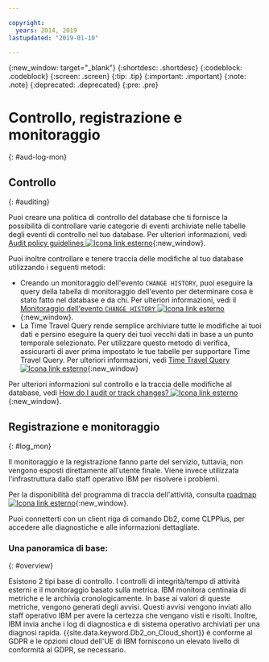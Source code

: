 ```yaml
---

copyright:
  years: 2014, 2019
lastupdated: "2019-01-10"

---
```


<!-- Attribute definitions --> 
{:new_window: target="_blank"}
{:shortdesc: .shortdesc}
{:codeblock: .codeblock}
{:screen: .screen}
{:tip: .tip}
{:important: .important}
{:note: .note}
{:deprecated: .deprecated}
{:pre: .pre}

# Controllo, registrazione e monitoraggio
{: #aud-log-mon}

## Controllo
{: #auditing}

Puoi creare una politica di controllo del database che ti fornisce la possibilità di controllare varie categorie di eventi archiviate nelle tabelle degli eventi di controllo nel tuo database. Per ulteriori informazioni, vedi [Audit policy guidelines ![Icona link esterno](../../icons/launch-glyph.svg "Icona link esterno")](https://www.ibm.com/support/knowledgecenter/SS6NHC/com.ibm.swg.im.dashdb.security.doc/doc/audit_policy_guidelines.html){:new_window}.

Puoi inoltre controllare e tenere traccia delle modifiche al tuo database utilizzando i seguenti metodi:
* Creando un monitoraggio dell'evento `CHANGE HISTORY`, puoi eseguire la query della tabella di monitoraggio dell'evento per determinare cosa è stato fatto nel database e da chi. Per ulteriori informazioni, vedi il [Monitoraggio dell'evento `CHANGE HISTORY` ![Icona link esterno](../../icons/launch-glyph.svg "Icona link esterno")](https://www.ibm.com/support/knowledgecenter/en/SSEPGG_11.1.0/com.ibm.db2.luw.sql.ref.doc/doc/r0059363.html){:new_window}.
* La Time Travel Query rende semplice archiviare tutte le modifiche ai tuoi dati e persino eseguire la query dei tuoi vecchi dati in base a un punto temporale selezionato. Per utilizzare questo metodo di verifica, assicurarti di aver prima impostato le tue tabelle per supportare Time Travel Query. Per ulteriori informazioni, vedi [Time Travel Query ![Icona link esterno](../../icons/launch-glyph.svg "Icona link esterno")](https://developer.ibm.com/answers/questions/426878/how-do-i-use-time-travel-query-in-db2-or-db2-on-cl/){:new_window}

Per ulteriori informazioni sul controllo e la traccia delle modifiche al database, vedi [How do I audit or track changes? ![Icona link esterno](../../icons/launch-glyph.svg "Icona link esterno")](https://developer.ibm.com/answers/questions/427780/how-can-i-audit-or-track-changes-dropped-tables-to.html){:new_window}.

## Registrazione e monitoraggio
{: #log_mon}

Il monitoraggio e la registrazione fanno parte del servizio, tuttavia, non vengono esposti direttamente all'utente finale. Viene invece utilizzata l'infrastruttura dallo staff operativo IBM per risolvere i problemi.  

Per la disponibilità del programma di traccia dell'attività, consulta [roadmap ![Icona link esterno](../../icons/launch-glyph.svg "Icona link esterno")](https://ibm.biz/db2oncloud-roadmap){:new_window}.

Puoi connetterti con un client riga di comando Db2, come CLPPlus, per accedere alle diagnostiche e alle informazioni dettagliate.

### Una panoramica di base:
{: #overview}

Esistono 2 tipi base di controllo. I controlli di integrità/tempo di attività esterni e il monitoraggio basato sulla metrica. IBM monitora centinaia di metriche e le archivia cronologicamente. In base ai valori di queste metriche, vengono generati degli avvisi. Questi avvisi vengono inviati allo staff operativo IBM per avere la certezza che vengano visti e risolti. Inoltre, IBM invia anche i log di diagnostica e di sistema operativo archiviati per una diagnosi rapida. {{site.data.keyword.Db2_on_Cloud_short}} è conforme al GDPR e le opzioni cloud dell'UE di IBM forniscono un elevato livello di conformità al GDPR, se necessario.
